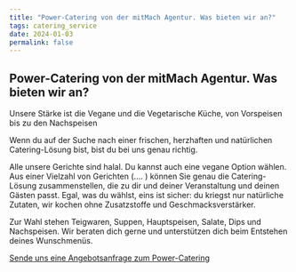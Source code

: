```yaml
---
title: "Power-Catering von der mitMach Agentur. Was bieten wir an?"
tags: catering_service
date: 2024-01-03
permalink: false
---
```


## Power-Catering von der mitMach Agentur. Was bieten wir an?

Unsere Stärke ist die Vegane und die Vegetarische Küche, von Vorspeisen bis zu den Nachspeisen

Wenn du auf der Suche nach einer frischen, herzhaften und natürlichen Catering-Lösung bist, bist du bei uns genau richtig.

Alle unsere Gerichte sind halal. Du kannst auch eine vegane Option wählen. Aus einer Vielzahl von Gerichten (.... ) können Sie genau die Catering-Lösung zusammenstellen, die zu dir und deiner Veranstaltung und deinen Gästen passt. Egal, was du wählst, eins ist sicher: du kriegst nur natürliche Zutaten, wir kochen ohne Zusatzstoffe und Geschmacksverstärker.

Zur Wahl stehen Teigwaren, Suppen, Hauptspeisen, Salate, Dips und Nachspeisen. Wir beraten dich gerne und unterstützen dich beim Entstehen deines Wunschmenüs.

[Sende uns eine Angebotsanfrage zum Power-Catering](/mitmachen/)
